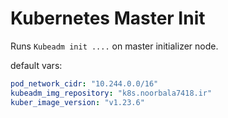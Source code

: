 # Kubernetes Master Init

Runs `Kubeadm init ....` on master initializer node.

default vars:

```yml
pod_network_cidr: "10.244.0.0/16"
kubeadm_img_repository: "k8s.noorbala7418.ir"
kuber_image_version: "v1.23.6"
```